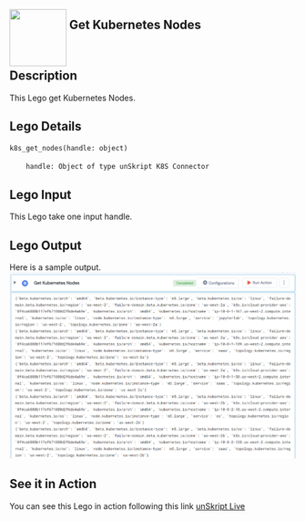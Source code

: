 [<img align="left" src="https://unskript.com/assets/favicon.png" width="100" height="100" style="padding-right: 5px">](https://unskript.com/assets/favicon.png) 
<h2>Get Kubernetes Nodes</h2>

<br>

## Description
This Lego get Kubernetes Nodes.


## Lego Details

    k8s_get_nodes(handle: object)

        handle: Object of type unSkript K8S Connector

## Lego Input
This Lego take one input handle.

## Lego Output
Here is a sample output.
<img src="./1.png">

## See it in Action

You can see this Lego in action following this link [unSkript Live](https://us.app.unskript.io)